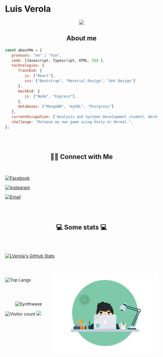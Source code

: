 # Luis Verola

<p align="center"><img src="https://media.giphy.com/media/M9gbBd9nbDrOTu1Mqx/giphy.gif" width="230"></p>

<h2 align="center">About me</h2>

```javascript
const aboutMe = {
   pronouns: "he" | "him",
   code: [Javascript, Typescript, HTML, CSS ],
   technologies: {
      frontEnd: {
         js: ["React"],
         css: ["Bootstrap", "Material Design", "Ant Design"]
      },
      backEnd: {
         js: ["Node", "Express"],
      },
      databases: ["MongoDB", "mySQL", "Postgress"]
   },
   currentOccupation: ["Analysis and Systems Development student, Working on BIPlan dev"],
   challenge: "Release my own game using Unity or Unreal.",
};
```
</br></br>
<h2 align="center"> 🤝🏻 Connect with Me </h2>

<br>



<p align="center">

<a href="https://www.facebook.com/luis.gabriel.796"><img alt="Facebook" src="https://img.shields.io/badge/Facebook-Luis.Gabriel.796-black?style=flat-square&logo=facebook"></a>

<a href="https://www.instagram.com/luis_verola/"><img alt="Instagram" src="https://img.shields.io/badge/Instagram-Luis_Verola-black?style=flat-square&logo=instagram"></a>

<a href="mailto:luisgabriel.verola@gmail.com"><img alt="Email" src="https://img.shields.io/badge/Email-luisgabriel.verola@gmail.com-blue?style=flat-square&logo=gmail"></a>

</p>

</br></br>
<h2 align="center">💻 Some stats 💻</h2>

<br/><br/>

[![LVerola's GitHub Stats](https://github-readme-stats.vercel.app/api?username=lverola&show_icons=true&theme=synthwave&count_private=true)](https://github.com/LVerola)

<br/>

<br/>

<img src="https://github.com/nirala69/nirala69/blob/master/70804f7e25b11f29db904f2fa7b4cd9d.gif" width="350" align='right'>

![Top Langs](https://github-readme-stats.vercel.app/api/top-langs/?username=lverola&show_icons=true&theme=synthwave)

<br><br>

<p align="center"><img src="https://thumbs.gfycat.com/GoodnaturedFondGaur-size_restricted.gif" alt="Synthwave" height="300" width="500"></p>

![Visitor count](https://visitor-badge.laobi.icu/badge?page_id=lverola.lverola)   <img src="https://media.giphy.com/media/dxn6fRlTIShoeBr69N/giphy.gif" width="30">
